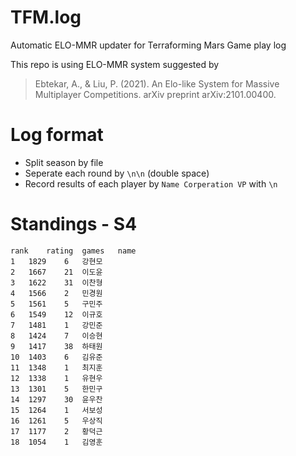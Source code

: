 # TFM.log
Automatic ELO-MMR updater for Terraforming Mars Game play log

This repo is using ELO-MMR system suggested by
> Ebtekar, A., & Liu, P. (2021). An Elo-like System for Massive Multiplayer Competitions. arXiv preprint arXiv:2101.00400.


# Log format
* Split season by file
* Seperate each round by `\n\n` (double space)
* Record results of each player by 
`Name Corperation VP`
with `\n`

# Standings - S4
```csv
rank	rating	games	name
1	1829	6	강현모
2	1667	21	이도윤
3	1622	31	이찬형
4	1566	2	민경원
5	1561	5	구민주
6	1549	12	이규호
7	1481	1	강민준
8	1424	7	이승현
9	1417	38	하태원
10	1403	6	김유준
11	1348	1	최지훈
12	1338	1	유현우
13	1301	5	한민구
14	1297	30	윤우찬
15	1264	1	서보성
16	1261	5	우상직
17	1177	2	황덕근
18	1054	1	김영훈
```
